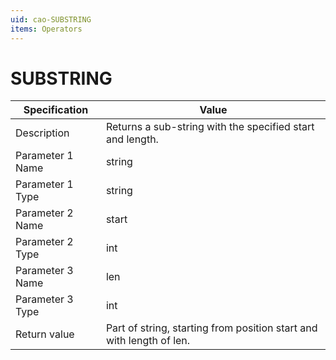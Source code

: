 ```yaml
---
uid: cao-SUBSTRING
items: Operators
---
```


# SUBSTRING 

| Specification         | Value                                                        |
| --------------------- | ------------------------------------------------------------ |
| Description           | Returns a sub-string with the specified start and length.           |
| Parameter 1 Name      | string                                                     |
| Parameter 1 Type      | string                                   |
| Parameter 2 Name      | start                                                          |
| Parameter 2 Type      | int                                                            |
| Parameter 3 Name      | len                                                          |
| Parameter 3 Type      | int                                                           |
| Return value          | Part of string, starting from position start and with length of len.                                                          |
